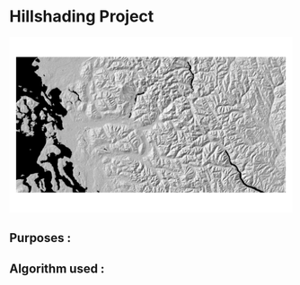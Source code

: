 Hillshading Project 
===================

![NorthCascade](Pictures/NorthCascade_40degree.png)


Purposes : 
----------


Algorithm used : 
----------------



